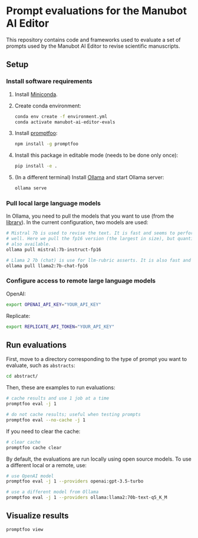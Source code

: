 # Prompt evaluations for the Manubot AI Editor

This repository contains code and frameworks used to evaluate a set of prompts used by
the Manubot AI Editor to revise scientific manuscripts.

## Setup

### Install software requirements
1. Install [Miniconda](https://docs.conda.io/en/latest/miniconda.html).
1. Create conda environment:
    ```bash
    conda env create -f environment.yml
    conda activate manubot-ai-editor-evals
    ```
1. Install [promptfoo](https://promptfoo.dev/):
   ```bash
   npm install -g promptfoo
   ```
1. Install this package in editable mode (needs to be done only once):

    ```bash
    pip install -e .
    ```
1. (In a different terminal) Install [Ollama](https://ollama.ai/) and start Ollama server:
   ```bash
   ollama serve
   ```

### Pull local large language models

In Ollama, you need to pull the models that you want to use (from the [library](https://ollama.ai/library)).
In the current configuration, two models are used:

```bash
# Mistral 7b is used to revise the text. It is fast and seems to perform relatively
# well. Here we pull the fp16 version (the largest in size), but quantized versions are
# also available.
ollama pull mistral:7b-instruct-fp16

# Llama 2 7b (chat) is use for llm-rubric asserts. It is also fast and performs well.
ollama pull llama2:7b-chat-fp16
```

### Configure access to remote large language models

OpenAI:
```bash
export OPENAI_API_KEY="YOUR_API_KEY"
```

Replicate:
```bash
export REPLICATE_API_TOKEN="YOUR_API_KEY"

```

## Run evaluations

First, move to a directory corresponding to the type of prompt you want to
evaluate, such as `abstracts`:
```bash
cd abstract/
```

Then, these are examples to run evaluations:
```bash
# cache results and use 1 job at a time
promptfoo eval -j 1

# do not cache results; useful when testing prompts
promptfoo eval --no-cache -j 1
```

If you need to clear the cache:
```bash
# clear cache
promptfoo cache clear
```

By default, the evaluations are run locally using open source models.
To use a different local or a remote, use:
```bash
# use OpenAI model
promptfoo eval -j 1 --providers openai:gpt-3.5-turbo

# use a different model from Ollama
promptfoo eval -j 1 --providers ollama:llama2:70b-text-q5_K_M
```

## Visualize results
```bash
promptfoo view
```

